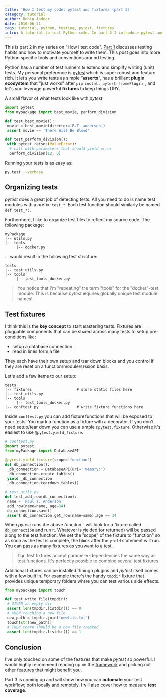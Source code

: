 ```yaml
---
title: 'How I test my code: pytest and fixtures (part 2)'
category: tutorial
author: Robin Andeer
date: 2016-06-21
tags: tutorial, python, testing, pytest, fixtures
intro: A tutorial to test Python code. In part 2 I introduce pytest and how to leverage one of it's most powerful features.
---
```


This is part 2 in my series on "How I test code". [Part 1][part1] discusses testing habits and how to motivate yourself to write them. This post goes into more Python specific tools and conventions around testing.

Python has a number of test runners to extend and simplify writing (unit) tests. My personal preference is [pytest][pytest] which is super robust and feature rich. It let’s you write tests as simple "**asserts**", has a brilliant **plugin ecosystem** that "just works" after `pip install pytest-[somePlugin]`, and let's you leverage powerful **fixtures** to keep things DRY.

A small flavor of what tests look like with _pytest_:

```python
import pytest
from mypackage import best_movie, perform_division

def test_best_movie():
 movie = best_movie(director='P.T. Anderson')
 assert movie == 'There Will Be Blood'

def test_perform_division():
 with pytest.raises(ValueError):
  # call with parameters that should yield error
  perform_division(12, 0)
```

Running your tests is as easy as:

```bash
py.test --verbose
```

## Organizing tests

_pytest_ does a great job of detecting tests. All you need to do is name test modules with a prefix: `test_*`. Each test function should similarly be named `def test_*:`.

Furthermore, I like to organize test files to reflect my source code. The following package:

```
myPackage
|-- utils.py
|-- tools
     |-- docker.py
```

... would result in the following test structure:

```
tests
|-- test_utils.py
|-- tools
     |-- test_tools_docker.py
```

> You notice that I'm "repeating" the term "tools" for the "docker"-test module. This is because _pytest_ requires globally unique test module names!

## Test fixtures

I think this is the **key concept** to start mastering tests. Fixtures are pluggable components that can be shared across many tests to setup pre-conditions like:

- setup a database connection
- read in lines form a file

They each have their own setup and tear down blocks and you control if they are reset on a function/module/session basis.

Let's add a few items to our setup:

```
tests
|-- fixtures                    # store static files here
|-- test_utils.py
|-- tools
     |-- test_tools_docker.py
|-- conftest.py                 # write fixture functions here
```

Inside `conftest.py` you can add fixture functions that will be exposed to your tests. You mark a function as a fixture with a decorator. If you don't need setup/tear down you can use a simple `@pytest.fixture`. Otherwise it's easiest to use `@pytest.yield_fixture`.

```python
# conftest.py
import pytest
from myPackage import DatabaseAPI

@pytest.yield_fixture(scope='function')
def db_connection():
 _db_connection = DatabaseAPI(uri=':memory:')
 _db_connection.create_tables()
 yield _db_connection
 _db_connection.teardown_tables()
```

```python
# test_utils.py
def test_add_row(db_connection):
 name = 'Paul T. Anderson'
 add_row(name=name, age=34)
 db_connection.save()
 assert db_connection.get_row(name=name).age == 34
```

When _pytest_ runs the above function it will look for a fixture called `db_connection` and run it. Whatever is yielded (or returned) will be passed along to the test function. We set the "scope" of the fixture to "function" so as soon as the test is complete, the block after the `yield` statement will run. You can pass as many fixtures as you want to a test.

> **Tip**: test fixtures accept parameter-dependencies the same way as test functions. It's perfectly possible to combine several test fixtures.

Additional fixtures can be installed through plugins and _pytest_ itself comes with a few built in. For example there's the handy `tmpdir` fixture that provides unique temporary folders where you can test various side effects.

```python
from mypackage import touch

def test_write_file(tmpdir):
 # GIVEN an empty dir
 assert len(tmpdir.listdir()) == 0
 # WHEN touching a new file
 new_path = tmpdir.join('newfile.txt')
 touch(str(new_path))
 # THEN there should be a new file created
 assert len(tmpdir.listdir()) == 1
```

## Conclusion

I've only touched on some of the features that make _pytest_ so powerful. I would highly recommend reading up on the [framework][pytest] and picking out other features that might benefit you.

Part 3 is coming up and will show how you can **automate** your test workflow; both locally and remotely. I will also cover how to measure **test coverage**.

[part1]: http://www.robinandeer.com/blog/2016/06/18/how-i-test-my-code-part-1/
[pytest]: http://pytest.org/latest/
